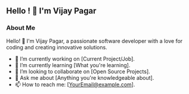 ## Hello ! 👋 I'm Vijay Pagar
### About Me
Hello! 👋 I'm Vijay Pagar, a passionate software developer with a love for coding and creating innovative solutions.
- 🔭 I’m currently working on [Current Project/Job].
- 🌱 I’m currently learning [What you're learning].
- 👯 I’m looking to collaborate on [Open Source Projects].
- 💬 Ask me about [Anything you're knowledgeable about].
- 📫 How to reach me: [YourEmail@example.com].

<!--
**VijayPagar/VijayPagar** is a ✨ _special_ ✨ repository because its `README.md` (this file) appears on your GitHub profile.

Here are some ideas to get you started:

- 🔭 I’m currently working on Git and GitHub projects
- 🌱 I’m currently learning Full stack java development program 
- 👯 I’m looking to collaborate on ...
- 🤔 I’m looking for help with ...
- 💬 Ask me about ...
- 📫 How to reach me: ...
- 😄 Pronouns: ...
- ⚡ Fun fact: ...
-->
